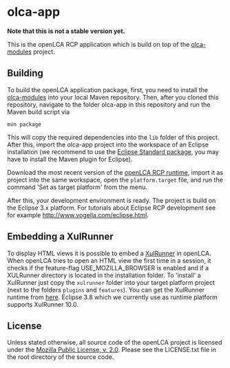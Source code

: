 olca-app
========
**Note that this is not a stable version yet.**

This is the openLCA RCP application which is build on top of the 
[olca-modules](https://github.com/GreenDelta/olca-modules) project.

Building
--------
To build the openLCA application package, first, you need to install the 
[olca-modules](https://github.com/GreenDelta/olca-modules) into your local
Maven repository. Then, after you cloned this repository, navigate to the
folder olca-app in this repository and run the Maven build script via

    mvn package
	
This will copy the required dependencies into the `lib` folder of this project.
After this, import the olca-app project into the workspace of an Eclipse 
installation (we recommend to use the 
[Eclipse Standard package](http://www.eclipse.org/downloads/), you may have to install
the Maven plugin for Eclipse).

Download the most recent version of the 
[openLCA RCP runtime](http://sourceforge.net/projects/openlca/files/openlca_framework/Platform/),
import it as project into the same workspace, open the `platform.target` file, and
run the command 'Set as target platform' from the menu.

After this, your development environment is ready. The project is build on
the Eclipse 3.x platform. For tutorials about Eclipse RCP development see for 
example http://www.vogella.com/eclipse.html. 

Embedding a XulRunner
---------------------
To display HTML views it is possible to embed a 
[XulRunner](https://developer.mozilla.org/en/docs/XULRunner) in openLCA. When 
openLCA tries to open an HTML view the first time in a session, it checks if 
the feature-flag USE_MOZILLA_BROWSER is enabled and if a XULRunner directory 
is located in the installation folder. To 'install' a XulRunner just copy the
`xulrunner` folder into your target platform project (next to the folders
`plugins` and `features`). You can get the XulRunner runtime from 
[here](http://ftp.mozilla.org/pub/mozilla.org/xulrunner/releases/10.0/runtimes/).
Eclipse 3.8 which we currently use as runtime platform supports XulRunner 10.0.

License
-------
Unless stated otherwise, all source code of the openLCA project is licensed under the 
[Mozilla Public License, v. 2.0](http://mozilla.org/MPL/2.0/). Please see the LICENSE.txt
file in the root directory of the source code.
